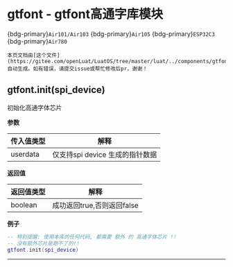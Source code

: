 # gtfont - gtfont高通字库模块

{bdg-primary}`Air101/Air103` {bdg-primary}`Air105` {bdg-primary}`ESP32C3` {bdg-primary}`Air780`

```{note}
本页文档由[这个文件](https://gitee.com/openLuat/LuatOS/tree/master/luat/../components/gtfont/luat_lib_gtfont.c)自动生成。如有错误，请提交issue或帮忙修改后pr，谢谢！
```


## gtfont.init(spi_device)

初始化高通字体芯片

**参数**

|传入值类型|解释|
|-|-|
|userdata|仅支持spi device 生成的指针数据|

**返回值**

|返回值类型|解释|
|-|-|
|boolean|成功返回true,否则返回false|

**例子**

```lua
-- 特别提醒: 使用本库的任何代码, 都需要 额外 的 高通字体芯片 !!
-- 没有额外芯片是跑不了的!!
gtfont.init(spi_device)

```

---

